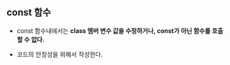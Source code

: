 ## const 함수

- const 함수내에서는 __class 멤버 변수 값을 수정하거나, const가 아닌 함수를 호출 할 수 없다.__  

- 코드의 안정성을 위해서 작성한다.